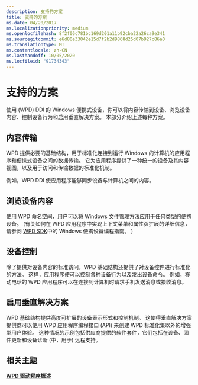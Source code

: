 ```yaml
---
description: 支持的方案
title: 支持的方案
ms.date: 04/20/2017
ms.localizationpriority: medium
ms.openlocfilehash: 8f2f06c781bc169d201a11b92cba22a26ca9e341
ms.sourcegitcommit: e6d80e33042e15d7f2b2d9868d25d07b927c86a0
ms.translationtype: MT
ms.contentlocale: zh-CN
ms.lasthandoff: 10/05/2020
ms.locfileid: "91734343"
---
```

# <a name="supported-scenarios"></a>支持的方案


使用 (WPD) DDI 的 Windows 便携式设备，你可以将内容传输到设备、浏览设备内容、控制设备行为和启用垂直解决方案。 本部分介绍上述每种方案。

## <a name="span-idcontent_transferspanspan-idcontent_transferspanspan-idcontent_transferspancontent-transfer"></a><span id="Content_Transfer"></span><span id="content_transfer"></span><span id="CONTENT_TRANSFER"></span>内容传输


WPD 提供必要的基础结构，用于标准化连接到运行 Windows 的计算机的应用程序和便携式设备之间的数据传输。 它为应用程序提供了一种统一的设备及其内容视图，以及用于访问和传输数据的标准化机制。

例如，WPD DDI 使应用程序能够同步设备与计算机之间的内容。

## <a name="span-idbrowsing_device_contentsspanspan-idbrowsing_device_contentsspanspan-idbrowsing_device_contentsspanbrowsing-device-contents"></a><span id="Browsing_Device_Contents"></span><span id="browsing_device_contents"></span><span id="BROWSING_DEVICE_CONTENTS"></span>浏览设备内容


使用 WPD 命名空间，用户可以将 Windows 文件管理方法应用于任何类型的便携设备。  (有关如何在 WPD 应用程序中实现上下文菜单和属性页扩展的详细信息，请参阅 [WPD SDK](/windows/win32/windows-portable-devices)中的 Windows 便携设备编程指南。 ) 

## <a name="span-iddevice_controlspanspan-iddevice_controlspanspan-iddevice_controlspandevice-control"></a><span id="Device_Control"></span><span id="device_control"></span><span id="DEVICE_CONTROL"></span>设备控制


除了提供对设备内容的标准访问，WPD 基础结构还提供了对设备控件进行标准化的方法。 这样，应用程序便可以控制各种设备行为以及发出设备命令。 例如，移动电话的 WPD 应用程序可以在连接到计算机时请求手机发送消息或接收消息。

## <a name="span-idenabling_vertical_solutionsspanspan-idenabling_vertical_solutionsspanspan-idenabling_vertical_solutionsspanenabling-vertical-solutions"></a><span id="Enabling_Vertical_Solutions"></span><span id="enabling_vertical_solutions"></span><span id="ENABLING_VERTICAL_SOLUTIONS"></span>启用垂直解决方案


WPD 基础结构提供高度可扩展的设备表示形式和控制机制。 这使得垂直解决方案提供商可以使用 WPD 应用程序编程接口 (API) 来创建 WPD 标准化集以外的增强型用户体验。 这种情况的示例包括供应商提供的软件套件，它们包括在设备、固件更新和设备诊断 (中，用于) 远程支持。

## <a name="span-idrelated_topicsspanrelated-topics"></a><span id="related_topics"></span>相关主题


[**WPD 驱动程序概述**](wpd-drivers-overview.md)

 

